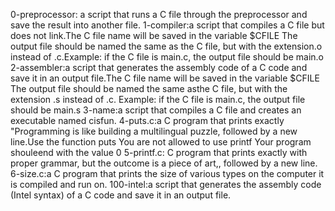 0-preprocessor: a script that runs a C file through the preprocessor and save the result into another file.
1-compiler:a script that compiles a C file but does not link.The C file name will be saved in the variable $CFILE The output file should be named the same as the C file, but with the extension.o instead of .c.Example: if the C file is main.c, the output file should be main.o
2-assembler:a script that generates the assembly code of a C code and save it in an output file.The C file name will be saved in the variable $CFILE The output file should be named the same asthe C file, but with the extension .s instead of .c. Example: if the C file is main.c, the output file should be main.s
3-name:a script that compiles a C file and creates an executable named cisfun.
4-puts.c:a C program that prints exactly "Programming is like building a multilingual puzzle, followed by a new line.Use the function puts You are not allowed to use printf Your program shouleend with the value 0
5-printf.c: C program that prints exactly with proper grammar, but the outcome is a piece of art,, followed by a new line.
6-size.c:a C program that prints the size of various types on the computer it is compiled and run on.
100-intel:a script that generates the assembly code (Intel syntax) of a C code and save it in an output file.
